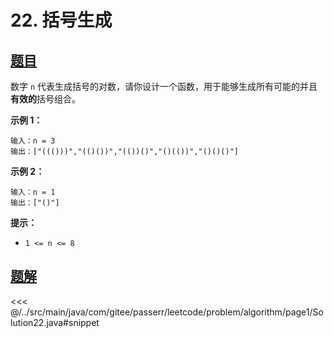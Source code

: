 # 22. 括号生成

## [题目](https://leetcode.cn/problems/generate-parentheses/)
数字 `n` 代表生成括号的对数，请你设计一个函数，用于能够生成所有可能的并且 **有效的**括号组合。

**示例 1：**

```
输入：n = 3
输出：["((()))","(()())","(())()","()(())","()()()"]
```

**示例 2：**

```
输入：n = 1
输出：["()"]
```

**提示：**

* `1 <= n <= 8`


## [题解](https://github.com/PasseRR/JavaLeetCode/blob/master/src/main/java/com/gitee/passerr/leetcode/problem/algorithm/page1/Solution22.java)

<<< @/../src/main/java/com/gitee/passerr/leetcode/problem/algorithm/page1/Solution22.java#snippet

